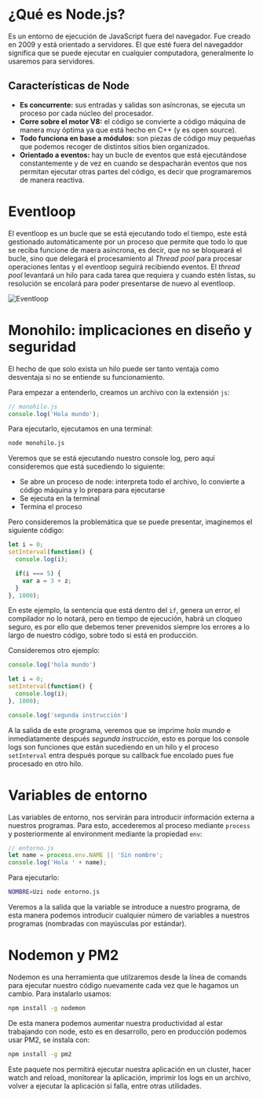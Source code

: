 #  ¿Qué es Node.js?
Es un entorno de ejecución de JavaScript fuera del navegador. Fue creado en 2009 y está orientado a servidores. El que esté fuera del navegaddor significa que se puede ejecutar en cualquier computadora, generalmente lo usaremos para servidores.

## Características de Node
* **Es concurrente:** sus entradas y salidas son asíncronas, se ejecuta un proceso por cada núcleo del procesador.
* **Corre sobre el motor V8:** el código se convierte a código máquina de manera muy óptima ya que está hecho en C++ (y es open source).
* **Todo funciona en base a módulos:** son piezas de código muy pequeñas que podemos recoger de distintos sitios bien organizados.
* **Orientado a eventos:** hay un bucle de eventos que está ejecutándose constantemente y de vez en cuando se despacharán eventos que nos permitan ejecutar otras partes del código, es decir que programaremos de manera reactiva.

# Eventloop
El eventloop es un bucle que se está ejecutando todo el tiempo, este está gestionado automáticamente por un proceso que permite que todo lo que se reciba funcione de maera asíncrona, es decir, que no se bloqueará el bucle, sino que delegará el procesamiento al *Thread pool* para procesar operaciones lentas y el eventloop seguirá recibiendo eventos. El *thread pool* levantará un hilo para cada tarea que requiera y cuando estén listas, su resolución se encolará para poder presentarse de nuevo al eventloop.

![Eventloop](https://github.com/uuzii/my-notepad/blob/wip/engineering/engineering/assets/eventloop-thread.jpg?raw=true)

# Monohilo: implicaciones en diseño y seguridad
El hecho de que solo exista un hilo puede ser tanto ventaja como desventaja si no se entiende su funcionamiento.

Para empezar a entenderlo, creamos un archivo con la extensión `js`:
```javascript
// monohilo.js
console.log('Hola mundo');
```

Para ejecutarlo, ejecutamos en una terminal:
```bash
node monohilo.js
```

Veremos que se está ejecutando nuestro console log, pero aquí consideremos que está sucediendo lo siguiente:
* Se abre un proceso de node: interpreta todo el archivo, lo convierte a código máquina y lo prepara para ejecutarse
* Se ejecuta en la terminal
* Termina el proceso

Pero consideremos la problemática que se puede presentar, imaginemos el siguiente código:
```javascript
let i = 0;
setInterval(function() {
  console.log(i);

  if(i === 5) {
    var a = 3 + z;
  }
}, 1000);
```

En este ejemplo, la sentencia que está dentro del `if`, genera un error, el compilador no lo notará, pero en tiempo de ejecución, habrá un cloqueo seguro, es por ello que debemos tener prevenidos siempre los errores a lo largo de nuestro código, sobre todo si está en producción.

Consideremos otro ejemplo:
```javascript
console.log('hola mundo')

let i = 0;
setInterval(function() {
  console.log(i);
}, 1000);

console.log('segunda instrucción')
```

A la salida de este programa, veremos que se imprime *hola mundo* e inmediatamente después *segunda instrucción*, esto es porque los console logs son funciones que están sucediendo en un hilo y el proceso `setInterval` entra después porque su callback fue encolado pues fue procesado en otro hilo.

# Variables de entorno
Las variables de entorno, nos servirán para introducir información externa a nuestros programas. Para esto, accederemos al proceso mediante `process` y posteriormente al environment mediante la propiedad `env`:
```javascript
// entorno.js
let name = process.env.NAME || 'Sin nombre';
console.log('Hola ' + name);
```

Para ejecutarlo:
```bash
NOMBRE=Uzi node entorno.js
```

Veremos a la salida que la variable se introduce a nuestro programa, de esta manera podemos introducir cualquier número de variables a nuestros programas (nombradas con mayúsculas por estándar).

# Nodemon y PM2
Nodemon es una herramienta que utilzaremos desde la línea de comands para ejecutar nuestro código nuevamente cada vez que le hagamos un cambio. Para instalarlo usamos:
```bash
npm install -g nodemon
```

De esta manera podemos aumentar nuestra productividad al estar trabajando con node, esto es en desarrollo, pero en producción podemos usar PM2, se instala con:
```bash
npm install -g pm2
```

Este paquete nos permitirá ejecutar nuestra aplicación en un cluster, hacer watch and reload, monitorear la aplicación, imprimir los logs en un archivo, volver a ejecutar la aplicación si falla, entre otras utilidades.